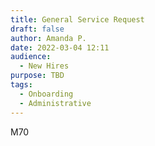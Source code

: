 ```yaml
---
title: General Service Request
draft: false
author: Amanda P.
date: 2022-03-04 12:11
audience:
  - New Hires
purpose: TBD
tags:
  - Onboarding
  - Administrative
---
```

M70